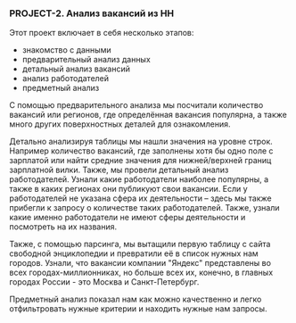### PROJECT-2. Анализ вакансий из HH  

Этот проект включает в себя несколько этапов:
* знакомство с данными
* предварительный анализ данных
* детальный анализ вакансий
* анализ работодателей
* предметный анализ

С помощью предварительного анализа мы посчитали количество вакансий или регионов, где определённая вакансия популярна, а также много других поверхностных деталей для ознакомления. 

Детально анализируя таблицы мы нашли значения на уровне строк. Например количество вакансий, где заполнены хотя бы одно поле с зарплатой или найти средние значения для нижней/верхней границ зарплатной вилки. Также, мы провели детальный анализ работодателей. Узнали какие работодатели наиболее популярны, а также в каких регионах они публикуют свои вакансии. Если у работодателей не указана сфера их деятельности – здесь мы также прибегли к запросу о количестве таких работодателей. Также, узнали какие именно работодатели не имеют сферы деятельности и посмотреть на их названия.

Также, с помощью парсинга, мы вытащили первую таблицу с сайта свободной энциклопедии и превратили её в список нужных нам городов. Узнали, что вакансии компании "Яндекс" представлены во всех городах-миллионниках, но больше всех их, конечно, в главных городах России - это Москва и Санкт-Петербург.

Предметный анализ показал нам как можно качественно и легко отфильтровать нужные критерии и находить нужные нам запросы.
